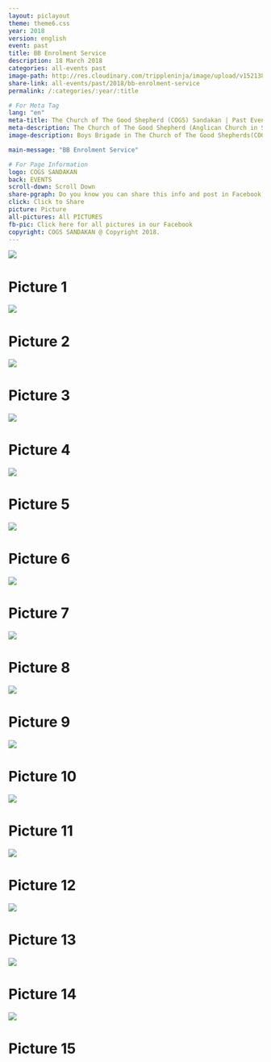 ```yaml
---
layout: piclayout
theme: theme6.css
year: 2018
version: english
event: past
title: BB Enrolment Service
description: 18 March 2018
categories: all-events past
image-path: http://res.cloudinary.com/trippleninja/image/upload/v1521381811/BBenrolment18/BBenrolment9.jpg
share-link: all-events/past/2018/bb-enrolment-service
permalink: /:categories/:year/:title

# For Meta Tag
lang: "en"
meta-title: The Church of The Good Shepherd (COGS) Sandakan | Past Event - Boys' Brigade Enrolment Service 2018
meta-description: The Church of The Good Shepherd (Anglican Church in Sandakan) | Past Event - Boys' Brigade Enrolment Service was organized in COGS Sandakan on March 2018
image-description: Boys Brigade in The Church of The Good Shepherds(COGS)

main-message: "BB Enrolment Service"

# For Page Information
logo: COGS SANDAKAN
back: EVENTS
scroll-down: Scroll Down
share-pgraph: Do you know you can share this info and post in Facebook, Twitter, GooglePlus and even Whatsapp group? Just click below button and choose the right social media to share!
click: Click to Share
picture: Picture
all-pictures: All PICTURES
fb-pic: Click here for all pictures in our Facebook
copyright: COGS SANDAKAN @ Copyright 2018.
---
```


<div class="slide active"><img src="http://res.cloudinary.com/trippleninja/image/upload/v1521381798/BBenrolment18/BBenrolment1.jpg">
    <div class="pic-container">
        <h1 class="slide-heading">
            Picture 1
        </h1>
    </div>
</div>
<div class="slide pic2"><img src="http://res.cloudinary.com/trippleninja/image/upload/v1521381788/BBenrolment18/BBenrolment2.jpg">
    <div class="pic-container">
        <h1 class="slide-heading">
            Picture 2
        </h1>
    </div>
</div>
<div class="slide pic3"><img src="http://res.cloudinary.com/trippleninja/image/upload/v1521381818/BBenrolment18/BBenrolment3.jpg">
    <div class="pic-container">
        <h1 class="slide-heading">
            Picture 3
        </h1>
    </div>
</div>
<div class="slide pic4"><img src="http://res.cloudinary.com/trippleninja/image/upload/v1521381803/BBenrolment18/BBenrolment4.jpg">
    <div class="pic-container">
        <h1 class="slide-heading">
            Picture 4
        </h1>
    </div>
</div>
<div class="slide pic5"><img src="http://res.cloudinary.com/trippleninja/image/upload/v1521381800/BBenrolment18/BBenrolment5.jpg">
    <div class="pic-container">
        <h1 class="slide-heading">
            Picture 5
        </h1>
    </div>
</div>
<div class="slide pic6"><img src="http://res.cloudinary.com/trippleninja/image/upload/v1521381801/BBenrolment18/BBenrolment6.jpg">
    <div class="pic-container">
        <h1 class="slide-heading">
            Picture 6
        </h1>
    </div>
</div>
<div class="slide pic7"><img src="http://res.cloudinary.com/trippleninja/image/upload/v1521381792/BBenrolment18/BBenrolment7.jpg">
    <div class="pic-container">
        <h1 class="slide-heading">
            Picture 7
        </h1>
    </div>
</div>
<div class="slide pic8"><img src="http://res.cloudinary.com/trippleninja/image/upload/v1521381803/BBenrolment18/BBenrolment8.jpg">
    <div class="pic-container">
        <h1 class="slide-heading">
            Picture 8
        </h1>
    </div>
</div>
<div class="slide pic9"><img src="http://res.cloudinary.com/trippleninja/image/upload/v1521381811/BBenrolment18/BBenrolment9.jpg">
    <div class="pic-container">
        <h1 class="slide-heading">
            Picture 9
        </h1>
    </div>
</div>
<div class="slide pic10"><img src="http://res.cloudinary.com/trippleninja/image/upload/v1521381824/BBenrolment18/BBenrolment10.jpg">
    <div class="pic-container">
        <h1 class="slide-heading">
            Picture 10
        </h1>
    </div>
</div>
<div class="slide pic11"><img src="http://res.cloudinary.com/trippleninja/image/upload/v1521381811/BBenrolment18/BBenrolment11.jpg">
    <div class="pic-container">
        <h1 class="slide-heading">
            Picture 11
        </h1>
    </div>
</div>
<div class="slide pic12"><img src="http://res.cloudinary.com/trippleninja/image/upload/v1521381812/BBenrolment18/BBenrolment12.jpg">
    <div class="pic-container">
        <h1 class="slide-heading">
            Picture 12
        </h1>
    </div>
</div>
<div class="slide pic13"><img src="http://res.cloudinary.com/trippleninja/image/upload/v1521381825/BBenrolment18/BBenrolment15.jpg">
    <div class="pic-container">
        <h1 class="slide-heading">
            Picture 13
        </h1>
    </div>
</div>
<div class="slide pic14"><img src="http://res.cloudinary.com/trippleninja/image/upload/v1521381831/BBenrolment18/BBenrolment20.jpg">
    <div class="pic-container">
        <h1 class="slide-heading">
            Picture 14
        </h1>
    </div>
</div>
<div class="slide pic15"><img src="http://res.cloudinary.com/trippleninja/image/upload/v1521381831/BBenrolment18/BBenrolment19.jpg">
    <div class="pic-container">
        <h1 class="slide-heading">
            Picture 15
        </h1>
    </div>
</div>
